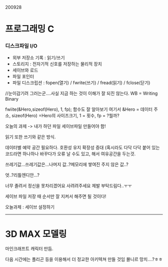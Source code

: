 200928

# 프로그래밍 C
### 디스크파일 I/O

- 외부 저장소 기록 : 읽기/쓰기
- 스토리지 : 전자기적 신호를 저장하는 물리적 장치
- 세이브와 로드
- 파일 포인터
- 파일 디스크립션 : fopen(열기) / fwrite(쓰기) / fread(읽기) / fclose(닫기)

//눈이감기려 그러는군....사실 지금 하는 것이 이해가 잘 되진 않는다.
WB = Writing Binary

fwiite(&Hero,sizeof(Hero), 1, fp); 함수도 잘 알아보기
여기서 &Hero = 데이터 주소, sizeof(Hero) =Hero의 사이즈크기, 1 = 횟수, fp = ?뭘까?

오늘의 과제 -> 내가 하던 파일 세이브파일 만들어야 함!

읽기 또한 쓰기와 같은 방식.

데이터별 예약 공간 필요하다. 호환성 유지 확장성 증대
(혹시라도 다닥 다닥 붙어 있는 코드라면 하나하나 바꾸다가 오류 날 수도 있고, 해서 여유공간을 두는것.

쓰레기값...쓰레기값은...나머지 값..?메모리에 쌓여진 주지 않은 값..?

엇..?리틀엔디안...? 

너무 졸려서 정신을 못차리겠어요 사려려주세요 제발 부탁드림다..ㅜㅜ

 세이브 파일 저장 때 순서만 잘 지켜서 해주면 될 것이다!

오늘과제 : 세이브 설정하기

----------------------------------------------------------------------------------------------


# 3D MAX 모델링

마인크래프트 캐릭터 만듬.

다음 시간에는 폴리곤 등을 이용해서 더 정교한 아키텍쳐 만들 것임
묠니르 망치....?ㅎㅎ


